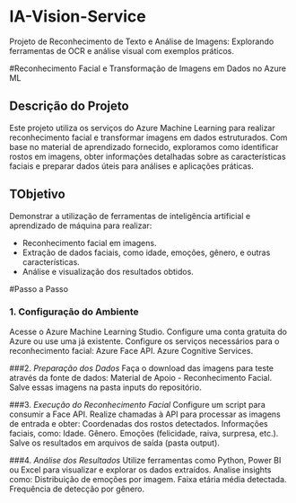 # IA-Vision-Service
Projeto de Reconhecimento de Texto e Análise de Imagens: Explorando ferramentas de OCR e análise visual com exemplos práticos.

#Reconhecimento Facial e Transformação de Imagens em Dados no Azure ML
## Descrição do Projeto

Este projeto utiliza os serviços do Azure Machine Learning para realizar reconhecimento facial e transformar imagens em dados estruturados. Com base no material de aprendizado fornecido, exploramos como identificar rostos em imagens, obter informações detalhadas sobre as características faciais e preparar dados úteis para análises e aplicações práticas.

## TObjetivo


Demonstrar a utilização de ferramentas de inteligência artificial e aprendizado de máquina para realizar:

  * Reconhecimento facial em imagens.
  * Extração de dados faciais, como idade, emoções, gênero, e outras características.
  * Análise e visualização dos resultados obtidos.

#Passo a Passo

### 1. Configuração do Ambiente

Acesse o Azure Machine Learning Studio.
Configure uma conta gratuita do Azure ou use uma já existente.
Configure os serviços necessários para o reconhecimento facial:
Azure Face API.
Azure Cognitive Services.

###2. *Preparação dos Dados*
Faça o download das imagens para teste através da fonte de dados:
Material de Apoio - Reconhecimento Facial.
Salve essas imagens na pasta inputs do repositório.

###3. *Execução do Reconhecimento Facial*
Configure um script para consumir a Face API.
Realize chamadas à API para processar as imagens de entrada e obter:
Coordenadas dos rostos detectados.
Informações faciais, como:
Idade.
Gênero.
Emoções (felicidade, raiva, surpresa, etc.).
Salve os resultados em arquivos de saída (pasta output).

###4. *Análise dos Resultados*
Utilize ferramentas como Python, Power BI ou Excel para visualizar e explorar os dados extraídos.
Analise insights como:
Distribuição de emoções por imagem.
Faixa etária média detectada.
Frequência de detecção por gênero.

